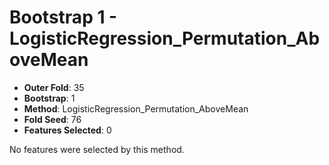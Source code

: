 # Bootstrap 1 - LogisticRegression_Permutation_AboveMean

- **Outer Fold**: 35
- **Bootstrap**: 1
- **Method**: LogisticRegression_Permutation_AboveMean
- **Fold Seed**: 76
- **Features Selected**: 0

No features were selected by this method.
